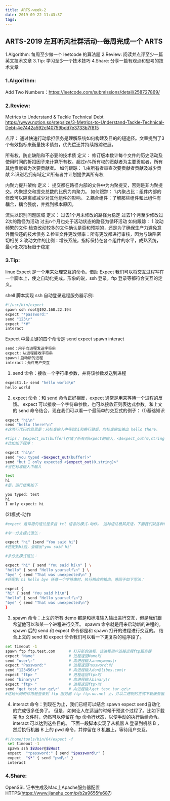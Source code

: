 ```yaml
---
title: ARTS-week-2
date: 2019-09-22 11:43:37
tags:
---
```


## ARTS-2019 左耳听风社群活动--每周完成一个 ARTS
1.Algorithm: 每周至少做一个 leetcode 的算法题
2.Review: 阅读并点评至少一篇英文技术文章
3.Tip: 学习至少一个技术技巧
4.Share: 分享一篇有观点和思考的技术文章

### 1.Algorithm:

Add Two Numbers：https://leetcode.com/submissions/detail/258727869/

### 2.Review:

Metrics to Understand & Tackle Technical Debt
https://www.notion.so/stepsize/3-Metrics-to-Understand-Tackle-Technical-Debt-4e7442a592cf40759bdd7e3733b7f815

点评：
通过快速行动承担债务是理解系统如何构建及目的的短途径。文章提到了3个有效指标来衡量技术债务，优先偿还并持续跟踪进展。

所有权，防止缺陷和不必要的技术债
定义：
修订版本数计每个文件的历史活动及使用时间的折扣因子来计算所有权。超过n%所有权的贡献者为主要贡献者，所有其他贡献者为次要贡献者。
如何跟踪：
1.由所有者审查次要贡献者贡献及减少贡献
2.识别若拥有域定义所有者并计划提供其所有权

内聚力提升架构
定义：
提交都在路径内部的文件中为内聚提交，否则是非内聚提交。内聚提交和提交总数的比例为内聚力。
如何跟踪：
1.内聚占比：组件内部的修改可以隔离或减少对其他组件的影响。
2.耦合组件：了解那些组件和此组件有耦合，耦合强度，并找到根本原因。

流失以识别问题区域
定义：
过去1个月未修改的路径为稳定
过去1个月至少修改过2次的路径为活动
过去n个月也处于活动状态的路径为循环活动
如何跟踪：
1.改动频繁的文件:检查改动较多的文件确认是否和预期的，还是为了确保生产力避免意外而偿还的技术债务
2.检查文件更改频率：所有更改都进行审核，因为与缺陷密切相关
3.改动文件的比例：增长系统，指标保持在各个组件的水平，成熟系统，最小化次指标趋于稳定

### 3.Tip:

linux Expect 是一个用来处理交互的命令。借助 Expect 我们可以将交互过程写在一个脚本上，使之自动化完成。形象的说，ssh 登录，ftp 登录等都符合交互的定义。

shell 脚本实现 ssh 自动登录远程服务器示例:
``` bash
#!/usr/bin/expect
spawn ssh root@192.168.22.194
expect "*password:"
send "123\r"
expect "*#"
interact
```
Expect 中最关键的四个命令是 send expect spawn interact
``` xml
send：用于向进程发送字符串
expect：从进程接收字符串
spawn：启动新的进程
interact：允许用户交互
```
1. send 命令：接收一个字符串参数，并将该参数发送到进程
``` bash
expect1.1> send "hello world\n"
hello world
```
2. expect 命令：和 send 命令正好相反，expect 通常是用来等待一个进程的反馈。 expect 可以接收一个字符串参数，也可以接收正则表达式参数。和上文的 send 命令结合，现在我们可以看一个最简单的交互式的例子：
(1)基础知识
``` bash
expect "hi\n"
send "hello there!\n"
#这两行代码的意思是：从标准输入中等到hi和换行键后，向标准输出输出 hello there。

#tips： $expect_out(buffer)存储了所有对expect的输入，<$expect_out(0,string)>存储了匹配到expect参数的输入。
#比如如下程序：

expect "hi\n"
send "you typed <$expect_out(buffer)>"
send "but I only expected <$expect_out(0,string)>"
#当在标准输入中输入

test
hi
#是，运行结果如下

you typed: test
hi
I only expect: hi
```
(2)模式-动作
``` bash
#expect 最常用的语法是来自 tcl 语言的模式-动作。 这种语法极其灵活，下面我们就各种语法分别说明。

#单一分支模式语法：

expect "hi" {send "You said hi"}
#匹配到hi后，会输出"you said hi"

#多分支模式语法：

expect "hi" { send "You said hi\n" } \
"hello" { send "Hello yourself\n" } \
"bye" { send "That was unexpected\n" }
#匹配到 hi hello bye 任意一个字符串时，执行相应的输出。等同于如下写法：

expect {
"hi" { send "You said hi\n"}
"hello" { send "Hello yourself\n"}
"bye" { send "That was unexpected\n"}
}
``` 
3. spawn 命令：上文的所有 demo 都是和标准输入输出进行交互，但是我们跟希望他可以和某一个进程进行交互。 spawm 命令就是用来启动新的进程的。 spawn 后的 send 和 expect 命令都是和 spawn 打开的进程进行交互的。 结合上文的 send 和 expect 命令我们可以看一下更复杂的程序段了。
``` bash
set timeout -1
spawn ftp ftp.test.com      # 打开新的进程，该进程用户连接远程ftp服务器
expect "Name"               # 进程返回Name时
send "user\r"               # 向进程输入anonymous\r
expect "Password:"          # 进程返回Password:时
send "123456\r"             # 向进程输入don@libes.com\r
expect "ftp> "              # 进程返回ftp>时
send "binary\r"             # 向进程输入binary\r
expect "ftp> "              # 进程返回ftp>时
send "get test.tar.gz\r"    # 向进程输入get test.tar.gz\r
#这段代码的作用是登录到 ftp 服务器 ftp ftp.uu.net 上，并以二进制的方式下载服务器上的文件 test.tar.gz 。
``` 
4. interact 命令：到现在为止，我们已经可以结合 spawn expect send自动化的完成很多任务了。 但是，如何让人在适当的时候干预这个过程了。比如下载完 ftp 文件时，仍然可以停留在 ftp 命令行状态，以便手动的执行后续命令。 interact 可以达到这些目的。
下面一段脚本实现了从机器 A 登录到机器 B ，然后执行机器 B 上的 pwd 命令，并停留在 B 机器上，等待用户交互。
``` bash
#!/home/tools/bin/64/expect -f
 set timeout -1  
 spawn ssh $BUser@$BHost
 expect  "*password:" { send "$password\r" }
 expect  "$*" { send "pwd\r" }
 interact
``` 

### 4.Share:

OpenSSL 证书生成及Mac上Apache服务器配置 HTTPS(https://www.jianshu.com/p/b2a9655fe687)
